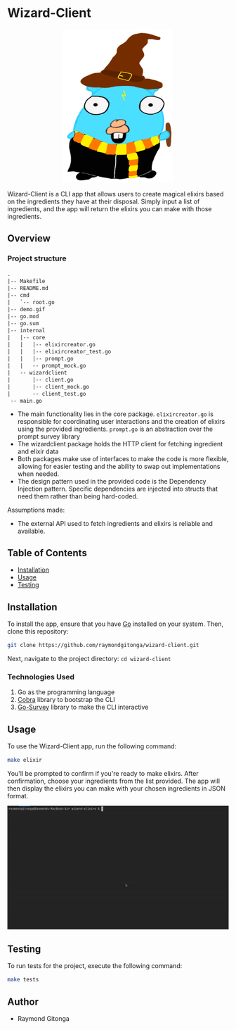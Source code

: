 # Wizard-Client

<p style="text-align:center;"><img src="resources/harry-gopher.png" alt="Gopher" width="250" height="350"></p>


Wizard-Client is a CLI app that allows users to create magical elixirs based on the ingredients they have at their disposal. Simply input a list of ingredients, and the app will return the elixirs you can make with those ingredients.

## Overview

### Project structure
```
.
|-- Makefile
|-- README.md
|-- cmd
|   `-- root.go
|-- demo.gif
|-- go.mod
|-- go.sum
|-- internal
|   |-- core
|   |   |-- elixircreator.go
|   |   |-- elixircreator_test.go
|   |   |-- prompt.go
|   |   -- prompt_mock.go
|   -- wizardclient
|       |-- client.go
|       |-- client_mock.go
|       -- client_test.go
 -- main.go
```

- The main functionality lies in the core package. `elixircreator.go` is responsible for coordinating user interactions  and the creation of elixirs using the provided ingredients. `prompt.go` is an abstraction over the prompt survey library
- The wizardclient package holds the HTTP client for fetching ingredient and elixir data
- Both packages make use of interfaces to make the code is more flexible, allowing for easier testing and the ability to swap out implementations when needed.
- The design pattern used in the provided code is the Dependency Injection pattern. Specific dependencies are injected into structs that need them rather than being hard-coded.

Assumptions made:
- The external API used to fetch ingredients and elixirs is reliable and available.

## Table of Contents

- [Installation](#installation)
- [Usage](#usage)
- [Testing](#testing)

## Installation

To install the app, ensure that you have [Go](https://golang.org/) installed on your system. Then, clone this repository:

```bash
git clone https://github.com/raymondgitonga/wizard-client.git

```

Next, navigate to the project directory:
`cd wizard-client`

### Technologies Used
1. Go as the programming language
2. [Cobra](https://github.com/spf13/cobra) library to bootstrap the CLI
3. [Go-Survey](https://github.com/AlecAivazis/survey/v2) library to make the CLI interactive

## Usage

To use the Wizard-Client app, run the following command:

```bash
make elixir
```

You'll be prompted to confirm if you're ready to make elixirs. After confirmation, choose your ingredients from the list provided. The app will then display the elixirs you can make with your chosen ingredients in JSON format.

![](resources/demo.gif)
## Testing
To run tests for the project, execute the following command:
```bash
make tests
```

## Author

- Raymond Gitonga




